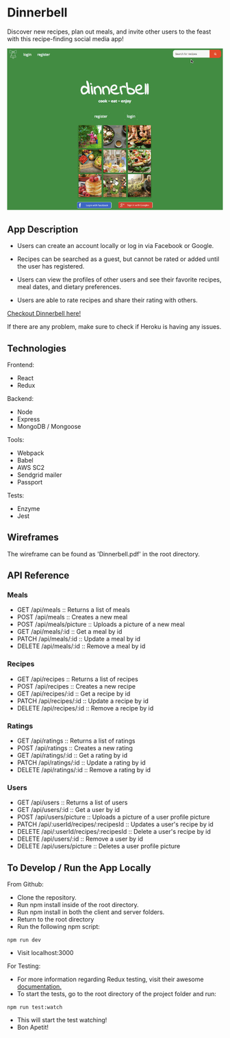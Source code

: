 # Dinnerbell

Discover new recipes, plan out meals, and invite other users to the feast with this recipe-finding social media app!

![Alt text](/DinnerBellReadme1.gif?raw=true "Demo")

## App Description

* Users can create an account locally or log in via Facebook or Google.

* Recipes can be searched as a guest, but cannot be rated or added until the user has registered.

* Users can view the profiles of other users and see their favorite recipes, meal dates, and dietary preferences.

* Users are able to rate recipes and share their rating with others.

[Checkout Dinnerbell here!](https://dinnerbell.herokuapp.com/)

If there are any problem, make sure to check if Heroku is having any issues.

## Technologies

Frontend:
* React
* Redux

Backend:
* Node
* Express
* MongoDB / Mongoose

Tools:
* Webpack
* Babel
* AWS SC2
* Sendgrid mailer
* Passport

Tests:
* Enzyme
* Jest

## Wireframes

The wireframe can be found as 'Dinnerbell.pdf' in the root directory.


## API Reference

### Meals
* GET /api/meals :: Returns a list of meals
* POST /api/meals :: Creates a new meal
* POST /api/meals/picture :: Uploads a picture of a new meal
* GET /api/meals/:id :: Get a meal by id
* PATCH /api/meals/:id :: Update a meal by id
* DELETE /api/meals/:id :: Remove a meal by id

### Recipes
* GET /api/recipes :: Returns a list of recipes
* POST /api/recipes :: Creates a new recipe
* GET /api/recipes/:id :: Get a recipe by id
* PATCH /api/recipes/:id :: Update a recipe by id
* DELETE /api/recipes/:id :: Remove a recipe by id

### Ratings
* GET /api/ratings :: Returns a list of ratings
* POST /api/ratings :: Creates a new rating
* GET /api/ratings/:id :: Get a rating by id
* PATCH /api/ratings/:id :: Update a rating by id
* DELETE /api/ratings/:id :: Remove a rating by id

### Users
* GET /api/users :: Returns a list of users
* GET /api/users/:id :: Get a user by id
* POST /api/users/picture :: Uploads a picture of a user profile picture
* PATCH /api/:userId/recipes/:recipesId :: Updates a user's recipe by id
* DELETE /api/:userId/recipes/:recipesId :: Delete a user's recipe by id
* DELETE /api/users/:id :: Remove a user by id
* DELETE /api/users/picture :: Deletes a user profile picture


## To Develop / Run the App Locally

From Github:

* Clone the repository.
* Run npm install inside of the root directory.
* Run npm install in both the client and server folders.
* Return to the root directory
* Run the following npm script:
```
npm run dev
```
* Visit localhost:3000

For Testing:
* For more information regarding Redux testing, visit their awesome [documentation.](http://redux.js.org/docs/recipes/WritingTests.html)
* To start the tests, go to the root directory of the project folder and run:
```
npm run test:watch
```
* This will start the test watching!
* Bon Apetit!
